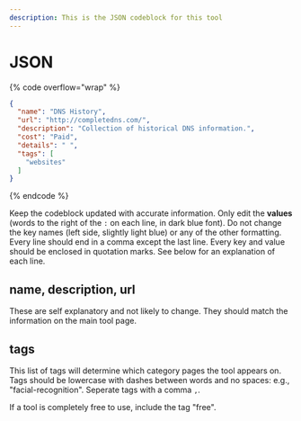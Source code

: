 ```yaml
---
description: This is the JSON codeblock for this tool
---
```


# JSON

{% code overflow="wrap" %}
```json
{
  "name": "DNS History",
  "url": "http://completedns.com/",
  "description": "Collection of historical DNS information.",
  "cost": "Paid",
  "details": " ",
  "tags": [
    "websites"
  ]
}
```
{% endcode %}

Keep the codeblock updated with accurate information. Only edit the **values** (words to the right of the `:` on each line, in dark blue font). Do not change the key names (left side, slightly light blue) or any of the other formatting. Every line should end in a comma except the last line. Every key and value should be enclosed in quotation marks. See below for an explanation of each line.&#x20;

## name, description, url

These are self explanatory and not likely to change. They should match the information on the main tool page.

## tags

This list of tags will determine which category pages the tool appears on. Tags should be lowercase with dashes between words and no spaces: e.g., "facial-recognition". Seperate tags with a comma `,`.

If a tool is completely free to use, include the tag "free".

